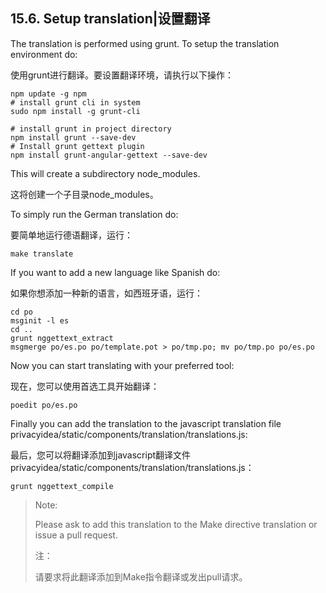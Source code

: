 ## 15.6. Setup translation|设置翻译

The translation is performed using grunt. To setup the translation environment do:

使用grunt进行翻译。要设置翻译环境，请执行以下操作：

```
npm update -g npm
# install grunt cli in system
sudo npm install -g grunt-cli

# install grunt in project directory
npm install grunt --save-dev
# Install grunt gettext plugin
npm install grunt-angular-gettext --save-dev
```

This will create a subdirectory node_modules.

这将创建一个子目录node_modules。

To simply run the German translation do:

要简单地运行德语翻译，运行：

```
make translate
```

If you want to add a new language like Spanish do:

如果你想添加一种新的语言，如西班牙语，运行：

```
cd po
msginit -l es
cd ..
grunt nggettext_extract
msgmerge po/es.po po/template.pot > po/tmp.po; mv po/tmp.po po/es.po
```

Now you can start translating with your preferred tool:

现在，您可以使用首选工具开始翻译：

```
poedit po/es.po
```

Finally you can add the translation to the javascript translation file privacyidea/static/components/translation/translations.js:

最后，您可以将翻译添加到javascript翻译文件privacyidea/static/components/translation/translations.js：

```
grunt nggettext_compile
```

> Note:
> 
> Please ask to add this translation to the Make directive translation or issue a pull request.
> 
> 注：
> 
> 请要求将此翻译添加到Make指令翻译或发出pull请求。